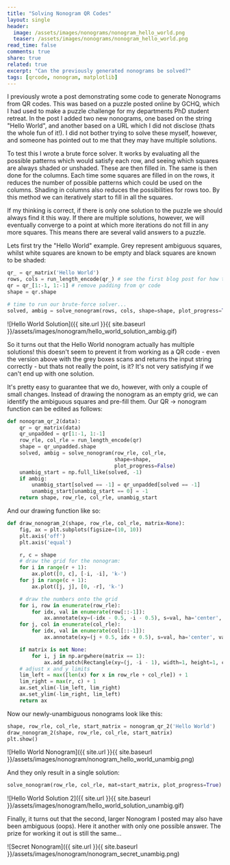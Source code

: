 ```yaml
---
title: "Solving Nonogram QR Codes"
layout: single
header:
  image: /assets/images/nonograms/nonogram_hello_world.png
  teaser: /assets/images/nonograms/nonogram_hello_world.png
read_time: false
comments: true
share: true
related: true
excerpt: "Can the previously generated nonograms be solved?"
tags: [qrcode, nonogram, matplotlib]
---
```


I previously wrote a post demonstrating some code to generate Nonograms from QR codes. This was based on a puzzle posted online by GCHQ, which I had used to make a puzzle challenge for my departments PhD student retreat. In the post I added two new nonograms, one based on the string "Hello World", and another based on a URL which I did not disclose (thats the whole fun of it!). I did not bother trying to solve these myself, however, and someone has pointed out to me that they may have multiple solutions.

To test this I wrote a brute force solver. It works by evaluating all the possible patterns which would satisfy each row, and seeing which squares are always shaded or unshaded. These are then filled in. The same is then done for the columns. Each time some squares are filled in on the rows, it reduces the number of possible patterns which could be used on the columns. Shading in columns also reduces the possibilities for rows too. By this method we can iteratively start to fill in all the squares.

If my thinking is correct, if there is only one solution to the puzzle we should always find it this way. If there are multiple solutions, however, we will eventually converge to a point at which more iterations do not fill in any more squares. This means there are several valid answers to a puzzle.

Lets first try the "Hello World" example. Grey represent ambiguous squares, whilst white squares are known to be empty and black squares are known to be shaded:

```python
qr_ = qr_matrix('Hello World') 
rows, cols = run_length_encode(qr_) # see the first blog post for how this function works
qr = qr_[1:-1, 1:-1] # remove padding from qr code
shape = qr.shape

# time to run our brute-force solver...
solved, ambig = solve_nonogram(rows, cols, shape=shape, plot_progress=True)
```

![Hello World Solution]({{ site.url }}{{ site.baseurl }}/assets/images/nonogram/hello_world_solution_ambig.gif)

So it turns out that the Hello World nonogram actually has multiple solutions! this doesn't seem to prevent it from working as a QR code - even the version above with the grey boxes scans and returns the input string correctly - but thats not really the point, is it? It's not very satisfying if we can't end up with one solution.

It's pretty easy to guarantee that we do, however, with only a couple of small changes. Instead of drawing the nonogram as an empty grid, we can identify the ambiguous squares and pre-fill them. Our QR -> nonogram function can be edited as follows:

```python
def nonogram_qr_2(data):
    qr = qr_matrix(data)
    qr_unpadded = qr[1:-1, 1:-1]
    row_rle, col_rle = run_length_encode(qr)
    shape = qr_unpadded.shape
    solved, ambig = solve_nonogram(row_rle, col_rle,
                                   shape=shape,
                                   plot_progress=False)
    unambig_start = np.full_like(solved, -1)
    if ambig:
        unambig_start[solved == -1] = qr_unpadded[solved == -1]
        unambig_start[unambig_start == 0] = -1
    return shape, row_rle, col_rle, unambig_start
```

And our drawing function like so:

```python
def draw_nonogram_2(shape, row_rle, col_rle, matrix=None):
    fig, ax = plt.subplots(figsize=(10, 10))
    plt.axis('off')
    plt.axis('equal')

    r, c = shape
    # draw the grid for the nonogram:
    for i in range(r + 1):
        ax.plot([0, c], [-i, -i], 'k-')
    for j in range(c + 1):
        ax.plot([j, j], [0, -r], 'k-')

    # draw the numbers onto the grid
    for i, row in enumerate(row_rle):
        for idx, val in enumerate(row[::-1]):
            ax.annotate(xy=(-idx - 0.5, -i - 0.5), s=val, ha='center', va='center')
    for j, col in enumerate(col_rle):
        for idx, val in enumerate(col[::-1]):
            ax.annotate(xy=(j + 0.5, idx + 0.5), s=val, ha='center', va='center')

    if matrix is not None:
        for i, j in np.argwhere(matrix == 1):
            ax.add_patch(Rectangle(xy=(j, -i - 1), width=1, height=1, color='k'))
    # adjust x and y limits
    lim_left = max([len(x) for x in row_rle + col_rle]) + 1
    lim_right = max(r, c) + 1
    ax.set_xlim(-lim_left, lim_right)
    ax.set_ylim(-lim_right, lim_left)
    return ax
```

Now our newly-unambiguous nonograms look like this:

```python
shape, row_rle, col_rle, start_matrix = nonogram_qr_2('Hello World')
draw_nonogram_2(shape, row_rle, col_rle, start_matrix)
plt.show()
```

![Hello World Nonogram]({{ site.url }}{{ site.baseurl }}/assets/images/nonogram/nonogram_hello_world_unambig.png)

And they only result in a single solution:

```python
solve_nonogram(row_rle, col_rle, mat=start_matrix, plot_progress=True)
```

![Hello World Solution 2]({{ site.url }}{{ site.baseurl }}/assets/images/nonogram/hello_world_solution_unambig.gif)

Finally, it turns out that the second, larger Nonogram I posted may also have been ambiguous (oops). Here it another with only one possible answer. The prize for working it out is still the same...

![Secret Nonogram]({{ site.url }}{{ site.baseurl }}/assets/images/nonogram/nonogram_secret_unambig.png)
